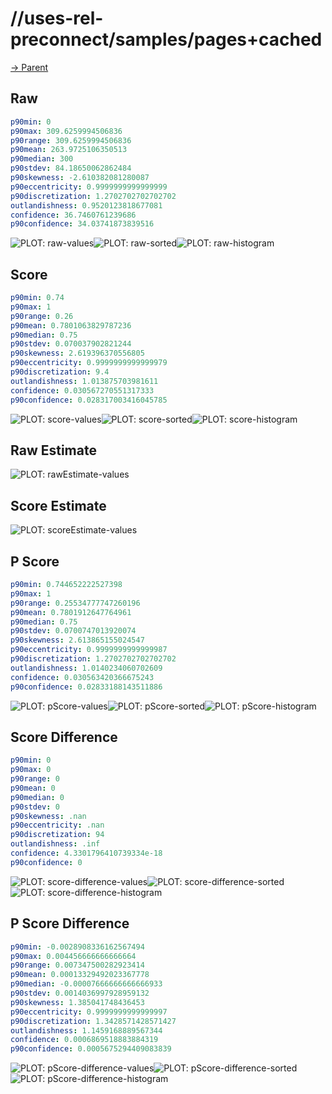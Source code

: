 
# //uses-rel-preconnect/samples/pages+cached

[→ Parent](../..)


## Raw


```yaml
p90min: 0
p90max: 309.6259994506836
p90range: 309.6259994506836
p90mean: 263.9725106350513
p90median: 300
p90stdev: 84.18650062862484
p90skewness: -2.610382081280087
p90eccentricity: 0.9999999999999999
p90discretization: 1.2702702702702702
outlandishness: 0.9520123818677081
confidence: 36.7460761239686
p90confidence: 34.03741873839516

```

![PLOT: raw-values](./raw/values.svg)![PLOT: raw-sorted](./raw/sorted.svg)![PLOT: raw-histogram](./raw/histogram.svg)
## Score


```yaml
p90min: 0.74
p90max: 1
p90range: 0.26
p90mean: 0.7801063829787236
p90median: 0.75
p90stdev: 0.070037902821244
p90skewness: 2.619396370556805
p90eccentricity: 0.9999999999999979
p90discretization: 9.4
outlandishness: 1.013875703981611
confidence: 0.030567270551317333
p90confidence: 0.028317003416045785

```

![PLOT: score-values](./score/values.svg)![PLOT: score-sorted](./score/sorted.svg)![PLOT: score-histogram](./score/histogram.svg)
## Raw Estimate

![PLOT: rawEstimate-values](./rawEstimate/values.svg)
## Score Estimate

![PLOT: scoreEstimate-values](./scoreEstimate/values.svg)
## P Score


```yaml
p90min: 0.744652222527398
p90max: 1
p90range: 0.25534777747260196
p90mean: 0.7801912647764961
p90median: 0.75
p90stdev: 0.0700747013920074
p90skewness: 2.613865155024547
p90eccentricity: 0.9999999999999987
p90discretization: 1.2702702702702702
outlandishness: 1.0140234060702609
confidence: 0.030563420366675243
p90confidence: 0.02833188143511886

```

![PLOT: pScore-values](./pScore/values.svg)![PLOT: pScore-sorted](./pScore/sorted.svg)![PLOT: pScore-histogram](./pScore/histogram.svg)
## Score Difference


```yaml
p90min: 0
p90max: 0
p90range: 0
p90mean: 0
p90median: 0
p90stdev: 0
p90skewness: .nan
p90eccentricity: .nan
p90discretization: 94
outlandishness: .inf
confidence: 4.3301796410739334e-18
p90confidence: 0

```

![PLOT: score-difference-values](./score-difference/values.svg)![PLOT: score-difference-sorted](./score-difference/sorted.svg)![PLOT: score-difference-histogram](./score-difference/histogram.svg)
## P Score Difference


```yaml
p90min: -0.0028908336162567494
p90max: 0.004456666666666664
p90range: 0.007347500282923414
p90mean: 0.00013329492023367778
p90median: -0.00007666666666666933
p90stdev: 0.0014036997928959132
p90skewness: 1.385041748436453
p90eccentricity: 0.9999999999999997
p90discretization: 1.3428571428571427
outlandishness: 1.1459168889567344
confidence: 0.0006869518883884319
p90confidence: 0.0005675294409083839

```

![PLOT: pScore-difference-values](./pScore-difference/values.svg)![PLOT: pScore-difference-sorted](./pScore-difference/sorted.svg)![PLOT: pScore-difference-histogram](./pScore-difference/histogram.svg)
